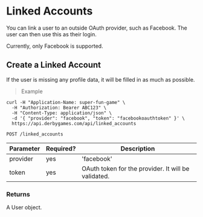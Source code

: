 # Linked Accounts

You can link a user to an outside OAuth provider, such as Facebook. The user can then use this as their login.

<aside class="notice">Currently, only Facebook is supported.</aside>

## Create a Linked Account

If the user is missing any profile data, it will be filled in as much as possible.

> Example

```curl
curl -H "Application-Name: super-fun-game" \
  -H "Authorization: Bearer ABC123" \
  -H "Content-Type: application/json" \
  -d '{ "provider": "facebook", "token": "facebookoauthtoken" }' \
  https://api.derbygames.com/api/linked_accounts
```

`POST /linked_accounts`

Parameter | Required? | Description
--------- | --------- | -----------
provider | yes | 'facebook'
token | yes | OAuth token for the provider. It will be validated.

### Returns

A User object.
